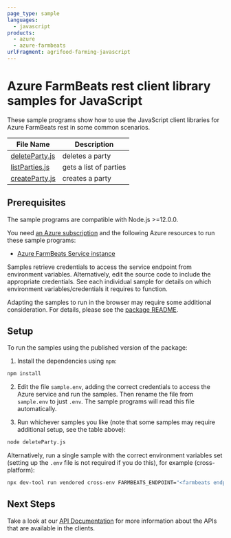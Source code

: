 ```yaml
---
page_type: sample
languages:
  - javascript
products:
  - azure
  - azure-farmbeats
urlFragment: agrifood-farming-javascript
---
```


# Azure FarmBeats rest client library samples for JavaScript

These sample programs show how to use the JavaScript client libraries for Azure FarmBeats rest in some common scenarios.

| **File Name**                 | **Description**        |
| ----------------------------- | ---------------------- |
| [deleteParty.js][deleteparty] | deletes a party        |
| [listParties.js][listparties] | gets a list of parties |
| [createParty.js][createparty] | creates a party        |

## Prerequisites

The sample programs are compatible with Node.js >=12.0.0.

You need [an Azure subscription][freesub] and the following Azure resources to run these sample programs:

- [Azure FarmBeats Service instance][createinstance_azurefarmbeatsserviceinstance]

Samples retrieve credentials to access the service endpoint from environment variables. Alternatively, edit the source code to include the appropriate credentials. See each individual sample for details on which environment variables/credentials it requires to function.

Adapting the samples to run in the browser may require some additional consideration. For details, please see the [package README][package].

## Setup

To run the samples using the published version of the package:

1. Install the dependencies using `npm`:

```bash
npm install
```

2. Edit the file `sample.env`, adding the correct credentials to access the Azure service and run the samples. Then rename the file from `sample.env` to just `.env`. The sample programs will read this file automatically.

3. Run whichever samples you like (note that some samples may require additional setup, see the table above):

```bash
node deleteParty.js
```

Alternatively, run a single sample with the correct environment variables set (setting up the `.env` file is not required if you do this), for example (cross-platform):

```bash
npx dev-tool run vendored cross-env FARMBEATS_ENDPOINT="<farmbeats endpoint>" node deleteParty.js
```

## Next Steps

Take a look at our [API Documentation][apiref] for more information about the APIs that are available in the clients.

[deleteparty]: https://github.com/Azure/azure-sdk-for-js/blob/main/sdk/agrifood/agrifood-farming-rest/samples/v1/javascript/deleteParty.js
[listparties]: https://github.com/Azure/azure-sdk-for-js/blob/main/sdk/agrifood/agrifood-farming-rest/samples/v1/javascript/listParties.js
[createparty]: https://github.com/Azure/azure-sdk-for-js/blob/main/sdk/agrifood/agrifood-farming-rest/samples/v1/javascript/createParty.js
[apiref]: https://docs.microsoft.com/javascript
[freesub]: https://azure.microsoft.com/free/
[createinstance_azurefarmbeatsserviceinstance]: https://docs.microsoft.com/azure/industry/agriculture/install-azure-farmbeats
[package]: https://github.com/Azure/azure-sdk-for-js/tree/main/sdk/agrifood/agrifood-farming-rest/README.md
